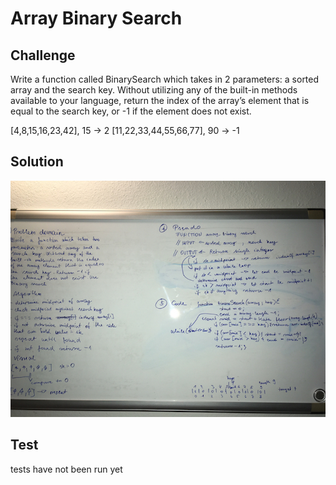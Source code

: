 # Array Binary Search
## Challenge

Write a function called BinarySearch which takes in 2 parameters: a sorted array and the search key. Without utilizing any of the built-in methods available to your language, return the index of the array’s element that is equal to the search key, or -1 if the element does not exist.

[4,8,15,16,23,42], 15	       ->  2
[11,22,33,44,55,66,77], 90   ->	-1


## Solution

![whiteboard3](assets/binary.jpg)

## Test

tests have not been run yet

